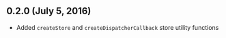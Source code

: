 ## 0.2.0 (July 5, 2016)

* Added `createStore` and `createDispatcherCallback` store utility functions
